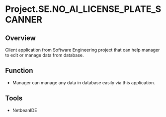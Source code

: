 # Project.SE.NO_AI_LICENSE_PLATE_SCANNER

## Overview

Client application from Software Engineering project that can help manager to edit or manage data from database.

## Function

- Manager can manage any data in database easily via this application.

## Tools

- NetbeanIDE
